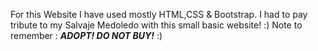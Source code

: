 For this Website I have used mostly HTML,CSS & Bootstrap.  I had to pay tribute to my Salvaje Medoledo with this small basic website! :) 
Note to remember : ***ADOPT! DO NOT BUY!*** :)
